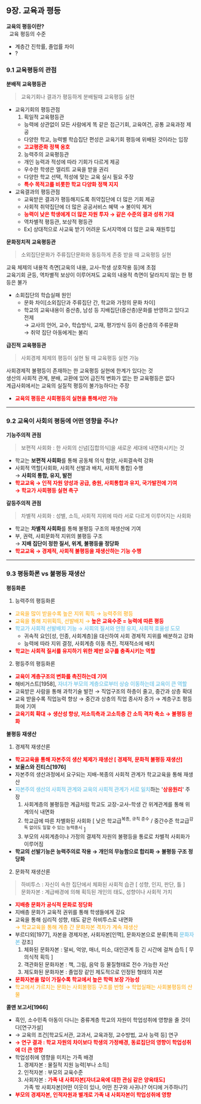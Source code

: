 <head>
    <style>
        .rb{
            color : red;
            font-weight : bold;
        }
        .ora{
            color : orange;
        }
        .sbb{
            color : skyblue;
            font-weight : bold;
        }
    </style>
</head>

## 9장. 교육과 평등
**교육의 평등이란?**  
&nbsp; 교육 평등의 수준
- 계층간 진학률, 졸업률 차이
- ?

### 9.1 교육평등의 관점
**분배적 교육평등관**
> 교육기회나 결과가 평등하게 분배될때 교육평등 실현

- 교육기회의 평등관점
  1. 획일적 교육평등관
  + 능력에 상관없이 모든 사람에게 똑 같은 접근기회, 교육여건, 공통 교육과정 제공
  + 다양한 학교, 능력별 학습집단 편성은 교육기회 평등에 위배된 것이라는 입장
  + <span class = rb>고교평준화 정책 옹호</span>
  2. 능력주의 교육평등관
  + 개인 능력과 적성에 따라 기회가 다르게 제공
  + 우수한 학생은 엘리트 교육을 받을 권리
  + 다양한 학교 선택, 적성에 맞는 교육 실시 필요 주장
  + <span class = rb>특수 목적고를 비롯한 학교 다양화 정책 지지</span>
- 교육결과의 평등관점
  + 교육받은 결과가 평등해지도록 취약집단에 더 많은 기회 제공
  + 사회적 취약집단에 더 많은 공공서비스 혜택 &rarr; 불이익 제거
  + <span class = rb>능력이 낮은 학생에게 더 많은 자원 투자 &rarr; 같은 수준의 결과 성취 기대</span>
  + 역차별적 평등관, 보상적 평등관
  + Ex] 상대적으로 사교육 받기 어려운 도서지역에 더 많은 교육 재원투입

**문화정치적 교육평등관**
> 소외집단문화가 주류집단문화와 동등하게 존중 받을 때 교육평등 실현

교육 체제의 내용적 측면[교육의 내용, 교사-학생 상호작용 등]에 초점  
교육기회 균등, 역차별적 보상이 이루어져도 교육의 내용적 측면이 달라지지 않는 한 평등은 불가
- 소회집단의 학습실패 원인
  + 문화 차이[소외집단과 주류집단 간, 학교와 가정의 문화 차이]
  + 학교의 교육내용이 중산층, 남성 등 지배집단(중산층)문화를 반영하고 있다고 전제  
  &rarr; 교사의 언어, 교수, 학습방식, 교재, 평가방식 등이 중산층의 주류문화  
  &rarr; 취약 집단 아동에게는 불리

**급진적 교육평등관**
> 사회경제 체제의 평등이 실현 될 때 교육평등 실현 가능

사회경제적 불평등이 존재하는 한 교육평등 실현에 한계가 있다는 것  
생산의 사회적 관계, 분배, 교환에 있어 급진적 변화가 없는 한 교육평등은 없다  
계급사회에서는 교육의 실질적 평등이 불가능하다는 주장
- <span class = rb>교육의 평등은 사회평등의 실현을 통해서만 가능</span>

---
### 9.2 교육이 사회의 평등에 어떤 영향을 주나?
**기능주의적 관점**
> 보편적 사회화 : 한 사회의 신념[집합의식]을 새로운 세대에 내면화시키는 것

- 학교는 **보편적 사회화**를 통해 공동체 의식 함양, 사회결속력 강화
- 사회적 역할[사회화, 사회적 선발과 배치, 사회적 통합] 수행  
&rarr; **사회의 통합, 유지, 발전**
- <span class = rb>학교교육 &rarr; 인적 자원 양성과 공급, 충원, 사회통합과 유지, 국가발전에 기여  
&rarr; 학교가 사회평등 실현 촉구</span>

**갈등주의적 관점**
> 차별적 사회화 : 성별, 소득, 사회적 지위에 따라 서로 다르게 이루어지는 사회화

- 학교는 **차별적 사회화**를 통해 불평등 구조의 재생산에 기여
- 부, 권력, 사회문화적 지위의 불평등 구조  
&rarr; **지배 집단이 정한 질서, 위계, 불평등을 정당화**
- <span class = rb>학교교육 &rarr; 경제적, 사회적 불평등을 재생산하는 기능 수행</span>

---
### 9.3 평등화론 vs 불평등 재생산
**평등화론**
1. 능력주의 평등화론
- <span class = ora>교육을 많이 받을수록 높은 지위 획득 &rarr; 능력주의 평등</span>
- <span class = ora>교육을 통해 지위획득, 선발배치 &rarr;</span><span class = rb> 높은 교육수준 = 능력에 따른 평등</span>
- <span class = sbb>학교가 사회적 선발배치 기능 &rarr; 사회의 질서와 안정 유지, 사회적 효율성 도모</span>
  + 귀속적 요인[성, 인종, 사회계층]을 대신하여 사회 경제적 지위를 배분하고 강화
  + 능력에 따라 지위 결정, 사회계층 이동 촉진, 적재적소에 배치
- <span class = rb>학교는 사회적 질서를 유지하기 위한 제반 요구를 충족시키는 역할</span>
2. 평등주의 평등화론
- <span class = rb>교육이 계층구조의 변화를 촉진하는데 기여</span>
- 해비거스트[1958], <span class = sbb>자녀가 부모의 계층으로부터 상승 이동하는데 교육이 큰 역할</span>
- 교육받은 사람을 통해 과학기술 발전 &rarr; 직업구조의 하층이 줄고, 중간과 상층 확대
- 교육 받을수록 직업능력 향상 &rarr; 중간과 상층의 직업 종사자 증가 &rarr; 계층구조 평등화에 기여
- <span class = rb>교육기회 확대 &rarr; 생산성 향상, 저소득측과 고소득층 간 소득 격차 축소 &rarr; 불평등 완화</span>

**불평등 재생산**
1. 경제적 재생산론
- <span class = rb>학교교육을 통해 자본주의 생산 체제가 재생산 [ 경제적, 문화적 불평등 재생산]</span>
- **보울스와 진티스[1976]**
- 자본주의 생산과정에서 요구되는 지배-복종의 사회적 관계가 학교교육을 통해 재생산
- <span class = sbb>자본주의 생산의 사회적 관계와 교육의 사회적 관계가 서로 일치</span>하는 '<span class = rb>상응원리</span>' 주장
  1. 사회계층의 불평등한 계급처럼 학교도 교장-교사-학생 간 위계관계를 통해 위계의식 내면화
  1. 학교급에 따른 차별화된 사회화 [ 낮은 학교급<sup>복종, 규칙 준수</sup> / 중간수준 학교급<sup>감독 없이도 일할 수 있는 능력중시</sup> ]
  1. 부모의 사회계층이나 가정의 결제적 자원의 불평등을 통로로 차별적 사회화가 이루어짐
- **학교의 선발기능은 능력주의로 작용 &rarr; 개인의 무능함으로 합리화 &rarr; 불평등 구조 정당화**
2. 문화적 재생산론
> 하비투스 : 자신이 속한 집단에서 체화된  사회적 습관 [ 성향, 인지, 판단, 틀 ]  
> 문화자본 : 계급배경에 의해 획득된 개인의 태도, 성향이나 사회적 가치

- <span class = rb>지배층 문화가 공식적 문화로 정당화</span>
- 지배층 문화가 교육적 권위를 통해 학생들에게 강요
- 교육을 통해 심리적 성향, 태도 같은 하비투스로 내면화  
<span class = ora>&rarr; 학교교육을 통해 계층 간 문화자본 격차가 계속 재생산</span>
- 부르디외[1977], 자본을 경제자본, 사회자본[인맥], 문화자본으로 분류[특히 <span class = sbb>문화자본</span> 강조]
  1. 체화된 문화자본 : 말씨, 억양, 매너, 미소, 대인관계 등 긴 시간에 걸쳐 습득 [ 무의식적 획득 ]
  1. 객관화된 문화자본 : 책, 그림, 음악 등 물질형태로 전수 가능한 자산
  1. 제도화된 문화자본 : 졸업장 같인 제도적으로 인정된 형태의 자본
- <span class = rb>문화자본을 많이 가질수록 학교에서 높은 학력 보장 가능성</span>
- <span class = ora>학교에서 가르치는 문화는 사회불평등 구조를 반형 &rarr; 학업실패는 사회불평등의 산물</span>

**콜맨 보고서\[1966\]**
- 흑인, 소수민족 아동이 다니는 중류계층 학교의 자원이 학업성취에 영향을 줄 것이다[연구가설]
- &rarr; 교육의 조건[학교도서관, 교과서, 교육과정, 교수방법, 교사 능력 등] 연구
- <span class = rb>&rarr; 연구 결과 : 학교 자원의 차이보다 학생의 가정배경, 동료집단의 영향이 학업성취에 더 큰 영향</span>
- 학업성취에 영향을 미치는 가족 배경
  1. 경제자본 : 물질적 지원 능력[부나 소득]
  1. 인적자본 : 부모의 교육수준
  1. 사회자본 : <span class = rb>가족 내 사회자본[자녀교육에 대한 관심 같은 양육태도]</span>  
  가족 밖 사회자본[어떤 이웃이 있나, 어떤 친구와 사귀나? 어디에 거주하나?]
- <span class = rb>부모의 경제자본, 인적자원과 별개로 가족 내 사회자본이 학업성취에 영향</span>
